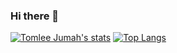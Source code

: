 ### Hi there 👋
[![Tomlee Jumah's stats](https://github-readme-stats.vercel.app/api?username=tomleejumah&hide=stars&show_icons=true&theme=transparent)](https://github.com/tomleejumah/github-readme-stats)
[![Top Langs](https://github-readme-stats.vercel.app/api/top-langs/?username=tomleejumah&theme=transparent)](https://github.com/tomleejumah/github-readme-stats)
<!--
**tomleejumah/tomleejumah** is a ✨ _special_ ✨ repository because its `README.md` (this file) appears on your GitHub profile.

Here are some ideas to get you started:

- 🔭 I’m currently working on ...
- 🌱 I’m currently learning ...
- 👯 I’m looking to collaborate on ...
- 🤔 I’m looking for help with ...
- 💬 Ask me about ...
- 📫 How to reach me: ...
- 😄 Pronouns: ...
- ⚡ Fun fact: ...
-->
